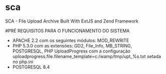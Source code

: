 # sca
SCA - File Upload Archive Built With ExtJS and Zend Framework


#PRÉ REQUISITOS PARA O FUNCIONAMENTO DO SISTEMA

- APACHE 2.2 com os seguintes módulos: MOD_REWRITE
- PHP 5.3.0 com as extensões: GD2, File_Info, MB_STRING, POSTGRESQL, PHP UploadProgress com a configuração uploadprogress.file.filename_template=c:/wamp/tmp/upt_%s.txt setada no php.ini
- POSTGRESQL 8.4